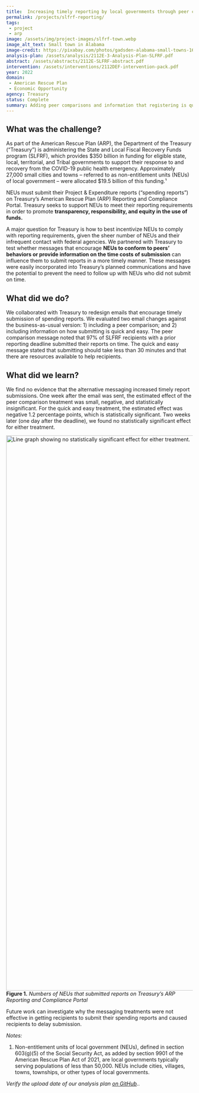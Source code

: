 ```yaml
---
title:  Increasing timely reporting by local governments through peer comparisons and encouragements
permalink: /projects/slfrf-reporting/
tags: 
 - project
 - arp
image: /assets/img/project-images/slfrf-town.webp
image_alt_text: Small town in Alabama
image-credit: https://pixabay.com/photos/gadsden-alabama-small-towns-1616084/
analysis-plan: /assets/analysis/2112E-3-Analysis-Plan-SLFRF.pdf
abstract: /assets/abstracts/2112E-SLFRF-abstract.pdf
intervention: /assets/interventions/2112DEF-intervention-pack.pdf
year: 2022 
domain:
 - American Rescue Plan
 - Economic Opportunity
agency: Treasury
status: Complete
summary: Adding peer comparisons and information that registering is quick and easy to emails did not increase submission of spending reports
---
```

## What was the challenge? 
As part of the American Rescue Plan (ARP), the Department of the Treasury (“Treasury”) is administering the State and Local Fiscal Recovery Funds program (SLFRF), which provides $350 billion in funding for eligible state, local, territorial, and Tribal governments to support their response to and recovery from the COVID-19 public health emergency. Approximately 27,000 small cities and towns – referred to as non-entitlement units (NEUs) of local government – were allocated $19.5 billion of this funding.¹

NEUs must submit their Project & Expenditure reports (“spending reports”) on Treasury’s American Rescue Plan (ARP) Reporting and Compliance Portal. Treasury seeks to support NEUs to meet their reporting requirements in order to promote <b>transparency, responsibility, and equity in the use of funds.</b> 

A major question for Treasury is how to best incentivize NEUs to comply with reporting requirements, given the sheer number of NEUs and their infrequent contact with federal agencies. We partnered with Treasury to test whether messages that encourage <b>NEUs to conform to peers’ behaviors or provide information on the time costs of submission</b> can influence them to submit reports in a more timely manner. These messages were easily incorporated into Treasury’s planned communications and have the potential to prevent the need to follow up with NEUs who did not submit on time.

## What did we do?
We collaborated with Treasury to redesign emails that encourage timely submission of spending reports. We evaluated two email changes against the business-as-usual version: 1) including a peer comparison; and 2) including information on how submitting is quick and easy. The peer comparison message noted that 97% of SLFRF recipients with a prior reporting deadline submitted their reports on time. The quick and easy message stated that submitting should take less than 30 minutes and that there are resources available to help recipients.

## What did we learn?
We find no evidence that the alternative messaging increased timely report submissions. One week after the email was sent, the estimated effect of the peer comparison treatment was small, negative, and statistically insignificant. For the quick and easy treatment, the estimated effect was negative 1.2 percentage points, which is statistically significant. Two weeks later (one day after the deadline), we found no statistically significant effect for either treatment.

<img src="{{ '/assets/img/project-images/2112E-fig1.webp' | prepend: site.baseurl }}" alt="Line graph showing no statistically significant effect for either treatment." width="1500">
<b>Figure 1.</b> <i>Numbers of NEUs that submitted reports on Treasury’s ARP Reporting and Compliance Portal</i>

Future work can investigate why the messaging treatments were not effective in getting recipients to submit their spending reports and caused recipients to delay submission.

_Notes:_
1. Non-entitlement units of local government (NEUs), defined in section 603(g)(5) of the Social Security Act, as added by section 9901 of the American Rescue Plan Act of 2021, are local governments typically serving populations of less than 50,000. NEUs include cities, villages, towns, townships, or other types of local governments.

<i>Verify the upload date of our analysis plan <a href="https://github.com/gsa-oes/office-of-evaluation-sciences/commits/master/assets/analysis/2112E-3-Analysis-Plan-SLFRF.pdf">on GitHub</a>.</i>. 
